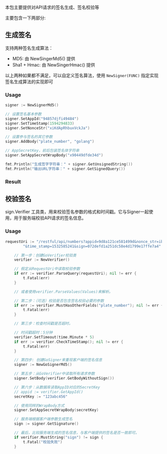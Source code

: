 本包主要提供对API请求的签名生成、签名校验等

主要包含一下两部分:

## 生成签名

支持两种签名生成算法：

- MD5: 由 NewSingerMd5() 提供
- Sha1 + Hmac:  由 NewSingerHmac() 提供

以上两种如果都不满足，可以自定义签名算法，使用 `NewSigner(FUNC)` 指定实现签名生成算法的实现即可

### Usage

```go
signer := NewSignerMd5()

// 设置签名基本参数
signer.SetAppId("94857djfi49484")
signer.SetTimeStamp(1594294833)
signer.SetNonceStr("xiKdApRhbuxVckJa")

// 设置参与签名的其它参数
signer.AddBody("plate_number", "golang")

// AppSecretKey，前后包装签名体字符串
signer.SetAppSecretWrapBody("x90449dfde34d")

fmt.Println("生成签字字符串：" + signer.GetUnsignedString())
fmt.Println("输出URL字符串：" + signer.GetSignedQuery())
```

### Result

## 校验签名

sign.Verifier 工具类，用来校验签名参数的格式和时间戳。它与Signer一起使用，用于服务端校验API请求的签名信息。

### Usage

```go
requestUri := "/restful/api/numbers?appid=9d8a121ce581499d&nonce_str=ibuaiVcKdpRxkhJA&plate_number=豫A66666" +
		"&time_stamp=1532585241&sign=072defd1a251dc58e4d1799e17ffe7a4"

	// 第一步：创建GoVerifier校验类
	verifier := NewVerifier()

	// 假定从RequestUri中读取校验参数
	if err := verifier.ParseQuery(requestUri); nil != err {
		t.Fatal(err)
	}

	// 或者使用verifier.ParseValues(Values)来解析。

	// 第二步：（可选）校验是否包含签名校验必要的参数
	if err := verifier.MustHasOtherFields("plate_number"); nil != err {
		t.Fatal(err)
	}

	// 第三步：检查时间戳是否超时。

	// 时间戳超时：5分钟
	verifier.SetTimeout(time.Minute * 5)
	if err := verifier.CheckTimeStamp(); nil != err {
		t.Fatal(err)
	}

	// 第四步: 创建GoSigner来重现客户端的签名信息
	signer := NewGoSignerMd5()

	// 第五步：从GoVerifier中读取所有请求参数
	signer.SetBody(verifier.GetBodyWithoutSign())

	// 第六步：从数据库读取AppID对应的SecretKey
	// appid := verifier.GetAppId()
	secretKey := "123abc456"

	// 使用同样的WrapBody方式
	signer.SetAppSecretWrapBody(secretKey)

	// 服务端根据客户端参数生成签名
	sign := signer.GetSignature()

    // 最后，比较服务端生成的签名信息，与客户端提供的签名是否一致即可。
	if verifier.MustString("sign") != sign {
		t.Fatal("校验失败")
	}
```